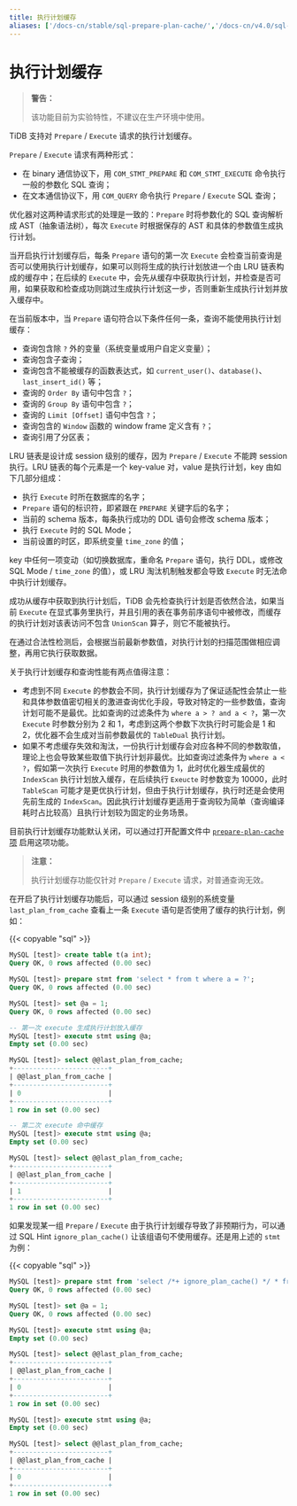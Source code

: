 ```yaml
---
title: 执行计划缓存
aliases: ['/docs-cn/stable/sql-prepare-plan-cache/','/docs-cn/v4.0/sql-prepare-plan-cache/']
---
```


# 执行计划缓存

> **警告：**
>
> 该功能目前为实验特性，不建议在生产环境中使用。

TiDB 支持对 `Prepare` / `Execute` 请求的执行计划缓存。

`Prepare` / `Execute` 请求有两种形式：

- 在 binary 通信协议下，用 `COM_STMT_PREPARE` 和 `COM_STMT_EXECUTE` 命令执行一般的参数化 SQL 查询；
- 在文本通信协议下，用 `COM_QUERY` 命令执行 `Prepare` / `Execute` SQL 查询；

优化器对这两种请求形式的处理是一致的：`Prepare` 时将参数化的 SQL 查询解析成 AST（抽象语法树），每次 `Execute` 时根据保存的 AST 和具体的参数值生成执行计划。

当开启执行计划缓存后，每条 `Prepare` 语句的第一次 `Execute` 会检查当前查询是否可以使用执行计划缓存，如果可以则将生成的执行计划放进一个由 LRU 链表构成的缓存中；在后续的 `Execute` 中，会先从缓存中获取执行计划，并检查是否可用，如果获取和检查成功则跳过生成执行计划这一步，否则重新生成执行计划并放入缓存中。

在当前版本中，当 `Prepare` 语句符合以下条件任何一条，查询不能使用执行计划缓存：

- 查询包含除 `?` 外的变量（系统变量或用户自定义变量）；
- 查询包含子查询；
- 查询包含不能被缓存的函数表达式，如 `current_user()`、`database()`、`last_insert_id()` 等；
- 查询的 `Order By` 语句中包含 `?`；
- 查询的 `Group By` 语句中包含 `?`；
- 查询的 `Limit [Offset]` 语句中包含 `?`；
- 查询包含的 `Window` 函数的 window frame 定义含有 `?`；
- 查询引用了分区表；

LRU 链表是设计成 session 级别的缓存，因为 `Prepare` / `Execute` 不能跨 session 执行。LRU 链表的每个元素是一个 key-value 对，value 是执行计划，key 由如下几部分组成：

- 执行 `Execute` 时所在数据库的名字；
- `Prepare` 语句的标识符，即紧跟在 `PREPARE` 关键字后的名字；
- 当前的 schema 版本，每条执行成功的 DDL 语句会修改 schema 版本；
- 执行 `Execute` 时的 SQL Mode；
- 当前设置的时区，即系统变量 `time_zone` 的值；

key 中任何一项变动（如切换数据库，重命名 `Prepare` 语句，执行 DDL，或修改 SQL Mode / `time_zone` 的值），或 LRU 淘汰机制触发都会导致 `Execute` 时无法命中执行计划缓存。

成功从缓存中获取到执行计划后，TiDB 会先检查执行计划是否依然合法，如果当前 `Execute` 在显式事务里执行，并且引用的表在事务前序语句中被修改，而缓存的执行计划对该表访问不包含 `UnionScan` 算子，则它不能被执行。

在通过合法性检测后，会根据当前最新参数值，对执行计划的扫描范围做相应调整，再用它执行获取数据。

关于执行计划缓存和查询性能有两点值得注意：

- 考虑到不同 `Execute` 的参数会不同，执行计划缓存为了保证适配性会禁止一些和具体参数值密切相关的激进查询优化手段，导致对特定的一些参数值，查询计划可能不是最优。比如查询的过滤条件为 `where a > ? and a < ?`，第一次 `Execute` 时参数分别为 2 和 1，考虑到这两个参数下次执行时可能会是 1 和 2，优化器不会生成对当前参数最优的 `TableDual` 执行计划。
- 如果不考虑缓存失效和淘汰，一份执行计划缓存会对应各种不同的参数取值，理论上也会导致某些取值下执行计划非最优。比如查询过滤条件为 `where a < ?`，假如第一次执行 `Execute` 时用的参数值为 1，此时优化器生成最优的 `IndexScan` 执行计划放入缓存，在后续执行 `Exeucte` 时参数变为 10000，此时 `TableScan` 可能才是更优执行计划，但由于执行计划缓存，执行时还是会使用先前生成的 `IndexScan`。因此执行计划缓存更适用于查询较为简单（查询编译耗时占比较高）且执行计划较为固定的业务场景。

目前执行计划缓存功能默认关闭，可以通过打开配置文件中 [`prepare-plan-cache` 项](/tidb-configuration-file.md#prepared-plan-cache) 启用这项功能。

> **注意：**
>
> 执行计划缓存功能仅针对 `Prepare` / `Execute` 请求，对普通查询无效。

在开启了执行计划缓存功能后，可以通过 session 级别的系统变量 `last_plan_from_cache` 查看上一条 `Execute` 语句是否使用了缓存的执行计划，例如：

{{< copyable "sql" >}}

```sql
MySQL [test]> create table t(a int);
Query OK, 0 rows affected (0.00 sec)

MySQL [test]> prepare stmt from 'select * from t where a = ?';
Query OK, 0 rows affected (0.00 sec)

MySQL [test]> set @a = 1;
Query OK, 0 rows affected (0.00 sec)

-- 第一次 execute 生成执行计划放入缓存
MySQL [test]> execute stmt using @a;
Empty set (0.00 sec)

MySQL [test]> select @@last_plan_from_cache;
+------------------------+
| @@last_plan_from_cache |
+------------------------+
| 0                      |
+------------------------+
1 row in set (0.00 sec)

-- 第二次 execute 命中缓存
MySQL [test]> execute stmt using @a;
Empty set (0.00 sec)

MySQL [test]> select @@last_plan_from_cache;
+------------------------+
| @@last_plan_from_cache |
+------------------------+
| 1                      |
+------------------------+
1 row in set (0.00 sec)
```

如果发现某一组 `Prepare` / `Execute` 由于执行计划缓存导致了非预期行为，可以通过 SQL Hint `ignore_plan_cache()` 让该组语句不使用缓存。还是用上述的 `stmt` 为例：

{{< copyable "sql" >}}

```sql
MySQL [test]> prepare stmt from 'select /*+ ignore_plan_cache() */ * from t where a = ?';
Query OK, 0 rows affected (0.00 sec)

MySQL [test]> set @a = 1;
Query OK, 0 rows affected (0.00 sec)

MySQL [test]> execute stmt using @a;
Empty set (0.00 sec)

MySQL [test]> select @@last_plan_from_cache;
+------------------------+
| @@last_plan_from_cache |
+------------------------+
| 0                      |
+------------------------+
1 row in set (0.00 sec)

MySQL [test]> execute stmt using @a;
Empty set (0.00 sec)

MySQL [test]> select @@last_plan_from_cache;
+------------------------+
| @@last_plan_from_cache |
+------------------------+
| 0                      |
+------------------------+
1 row in set (0.00 sec)
```

